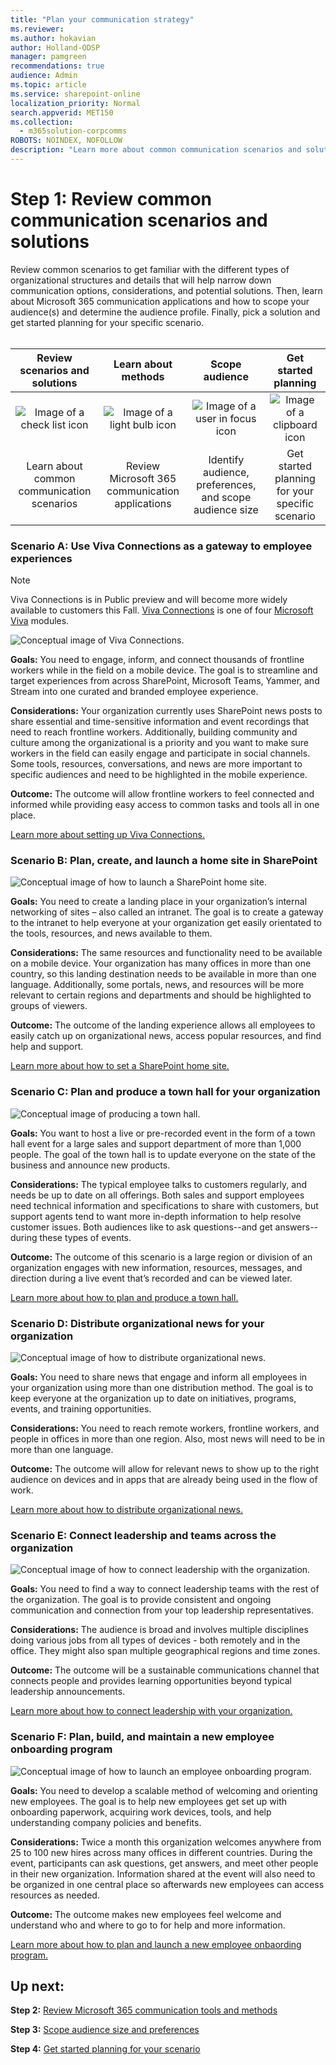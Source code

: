 ```yaml
---
title: "Plan your communication strategy"
ms.reviewer: 
ms.author: hokavian
author: Holland-ODSP
manager: pamgreen
recommendations: true
audience: Admin
ms.topic: article
ms.service: sharepoint-online
localization_priority: Normal
search.appverid: MET150
ms.collection: 
  - m365solution-corpcomms
ROBOTS: NOINDEX, NOFOLLOW
description: "Learn more about common communication scenarios and solutions"
---
```


# Step 1: Review common communication scenarios and solutions

Review common scenarios to get familiar with the different types of organizational structures and details that will help narrow down communication options, considerations, and potential solutions. Then, learn about Microsoft 365 communication applications and how to scope your audience(s) and determine the audience profile. Finally, pick a solution and get started planning for your specific scenario.
<br>
<br>


| Review scenarios and solutions    | Learn about methods |Scope audience   |Get started planning   |
| :------------------: | :------------------: |:---------------:|:---------------:|
| ![Image of a check list icon](media/task-check.png)  |   ![Image of a light bulb icon](media/bulb-blue.png) |   ![Image of a user in focus icon](media/icon-plan-personalize.png) | ![Image of a clipboard icon](media/icon-plan-plan.png) |
| Learn about common communication scenarios|Review Microsoft 365 communication applications   | Identify audience, preferences, and scope audience size  |Get started planning for your specific scenario   |


### Scenario A: Use Viva Connections as a gateway to employee experiences

>[!NOTE]
> Viva Connections is in Public preview and will become more widely available to customers this Fall. [Viva Connections](/viva-connections-overview) is one of four [Microsoft Viva](https://www.microsoft.com/microsoft-viva) modules. 

![Conceptual image of Viva Connections.](media/cc-viva-connections.png)

**Goals:** You need to engage, inform, and connect thousands of frontline workers while in the field on a mobile device. The goal is to streamline and target experiences from across SharePoint, Microsoft Teams, Yammer, and Stream into one curated and branded employee experience. 
<br>

**Considerations:** Your organization currently uses SharePoint news posts to share essential and time-sensitive information and event recordings that need to reach frontline workers. Additionally, building community and culture among the organizational is a priority and you want to make sure workers in the field can easily engage and participate in social channels. Some tools, resources, conversations, and news are more important to specific audiences and need to be highlighted in the mobile experience. 
<br>

**Outcome:** The outcome will allow frontline workers to feel connected and informed while providing easy access to common tasks and tools all in one place. 

[Learn more about setting up Viva Connections.](/guide-to-setting-up-viva-connections)


### Scenario B: Plan, create, and launch a home site in SharePoint

![Conceptual image of how to launch a SharePoint home site.](media/cc-home-site.png)

**Goals:** You need to create a landing place in your organization’s internal networking of sites – also called an intranet. The goal is to create a gateway to the intranet to help everyone at your organization get easily orientated to the tools, resources, and news available to them. 
<br>

**Considerations:** The same resources and functionality need to be available on a mobile device. Your organization has many offices in more than one country, so this landing destination needs to be available in more than one language. Additionally, some portals, news, and resources will be more relevant to certain regions and departments and should be highlighted to groups of viewers. 
<br>

**Outcome:** The outcome of the landing experience allows all employees to easily catch up on organizational news, access popular resources, and find help and support.

[Learn more about how to set a SharePoint home site.](/home-site-plan)


### Scenario C: Plan and produce a town hall for your organization

![Conceptual image of producing a town hall.](media/cc-town-hall.png)

**Goals:** You want to host a live or pre-recorded event in the form of a town hall event for a large sales and support department of more than 1,000 people. The goal of the town hall is to update everyone on the state of the business and announce new products. 
<br>

**Considerations:** The typical employee talks to customers regularly, and needs be up to date on all offerings. Both sales and support employees need technical information and specifications to share with customers, but support agents tend to want more in-depth information to help resolve customer issues. Both audiences like to ask questions--and get answers--during these types of events. 
<br>

**Outcome:** The outcome of this scenario is a large region or division of an organization engages with new information, resources, messages, and direction during a live event that’s recorded and can be viewed later.

[Learn more about how to plan and produce a town hall.](/hold-town-hall-using-yammer)



### Scenario D: Distribute organizational news for your organization

![Conceptual image of how to distribute organizational news.](media/cc-news.png)

**Goals:** You need to share news that engage and inform all employees in your organization using more than one distribution method. The goal is to keep everyone at the organization up to date on initiatives, programs, events, and training opportunities. 
<br>

**Considerations:** You need to reach remote workers, frontline workers, and people in offices in more than one region. Also, most news will need to be in more than one language. 
<br>

**Outcome:** The outcome will allow for relevant news to show up to the right audience on devices and in apps that are already being used in the flow of work.

[Learn more about how to distribute organizational news.](/distribute-corporate-news-to-your-organization)



### Scenario E: Connect leadership and teams across the organization

![Conceptual image of how to connect leadership with the organization.](media/cc-leadership-connection.png)

**Goals:** You need to find a way to connect leadership teams with the rest of the organization. The goal is to provide consistent and ongoing communication and connection from your top leadership representatives. 
<br>

**Considerations:** The audience is broad and involves multiple disciplines doing various jobs from all types of devices - both remotely and in the office. They might also span multiple geographical regions and time zones. 
<br>

**Outcome:** The outcome will be a sustainable communications channel that connects people and provides learning opportunities beyond typical leadership announcements.

[Learn more about how to connect leadership with your organization.](/leadership-connection)



### Scenario F: Plan, build, and maintain a new employee onboarding program

![Conceptual image of how to launch an employee onboarding program.](media/cc-neo.png)

**Goals:** You need to develop a scalable method of welcoming and orienting new employees. The goal is to help new employees get set up with onboarding paperwork, acquiring work devices, tools, and help understanding company policies and benefits. 
<br>

**Considerations:** Twice a month this organization welcomes anywhere from 25 to 100 new hires across many offices in different countries. During the event, participants can ask questions, get answers, and meet other people in their new organization. Information shared at the event will also need to be organized in one central place so afterwards new employees can access resources as needed. 
<br>

**Outcome:** The outcome makes new employees feel welcome and understand who and where to go to for help and more information.

[Learn more about how to plan and launch a new employee onbaording program.](/onboard-employees)


## Up next:

**Step 2:** [Review Microsoft 365 communication tools and methods](/SharePoint/review-communication-apps.md)
<br>

**Step 3:** [Scope audience size and preferences](/SharePoint/audience-profile.md)
<br>

**Step 4:** [Get started planning for your scenario](/SharePoint/choose-communication-method.md)


<br>
<br>
